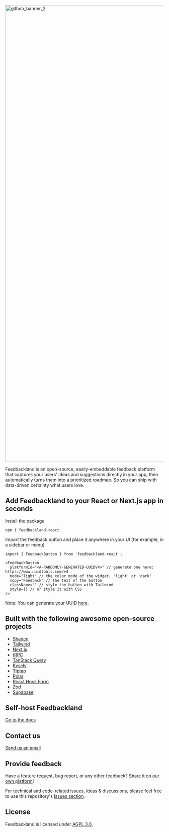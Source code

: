 
<img width="2421" height="1454" alt="github_banner_2" src="https://github.com/user-attachments/assets/cd8002b9-e669-47de-aadf-905e96df237a" />

Feedbackland is an open-source, easily-embeddable feedback platform that captures your users' ideas and suggestions directly in your app, then automatically turns them into a prioritized roadmap. So you can ship with data-driven certainty what users love.

## Add Feedbackland to your React or Next.js app in seconds

Install the package
```
npm i feedbackland-react
```

Import the feedback button and place it anywhere in your UI (for example, in a sidebar or menu)
```
import { FeedbackButton } from 'feedbackland-react';
```

```tsx
<FeedbackButton 
  platformId="<A-RANDOMLY-GENERATED-UUIDV4>" // generate one here: https://www.uuidtools.com/v4
  mode="light" // the color mode of the widget, 'light' or 'dark'
  copy="Feedback" // the text of the button
  className="" // style the button with Tailwind
  style={} // or style it with CSS
/>
```

Note: You can generate your UUID [here](https://www.uuidtools.com/v4).

## Built with the following awesome open-source projects

- [Shadcn](https://github.com/shadcn-ui/ui)
- [Tailwind](https://github.com/tailwindlabs/tailwindcss)
- [Next.js](https://github.com/vercel/next.js)
- [tRPC](https://github.com/trpc/trpc)
- [TanStack Query](https://github.com/TanStack/query)
- [Kysely](https://github.com/kysely-org/kysely)
- [Tiptap](https://github.com/ueberdosis/tiptap)
- [Polar](https://github.com/polarsource/polar)
- [React Hook Form](https://github.com/react-hook-form/react-hook-form)
- [Zod](https://github.com/colinhacks/zod)
- [Supabase](https://github.com/supabase/supabase)

## Self-host Feedbackland

[Go to the docs](https://github.com/feedbackland/feedbackland/blob/main/SELFHOSTING.md)

## Contact us

[Send us an email](mailto:hello@feedbackland.com)

## Provide feedback

Have a feature request, bug report, or any other feedback? [Share it on our own platform](https://dogfood.feedbackland.com)!

For technical and code-related issues, ideas & discussions, please feel free to use this repository's [Issues section](https://github.com/feedbackland/feedbackland/issues).

## License

Feedbackland is licensed under [AGPL 3.0.](https://github.com/feedbackland/feedbackland?tab=AGPL-3.0-1-ov-file)
